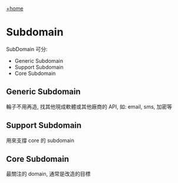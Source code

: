 [+home](+home)

# Subdomain

SubDomain 可分:
- Generic Subdomain
- Support Subdomain
- Core Subdomain

## Generic Subdomain

輪子不用再造, 找其他現成軟體或其他廠商的 API, 如: email, sms, 加密等

## Support Subdomain

用來支撐 core 的 subdomain

## Core Subdomain

最關注的 domain, 通常是改造的目標
